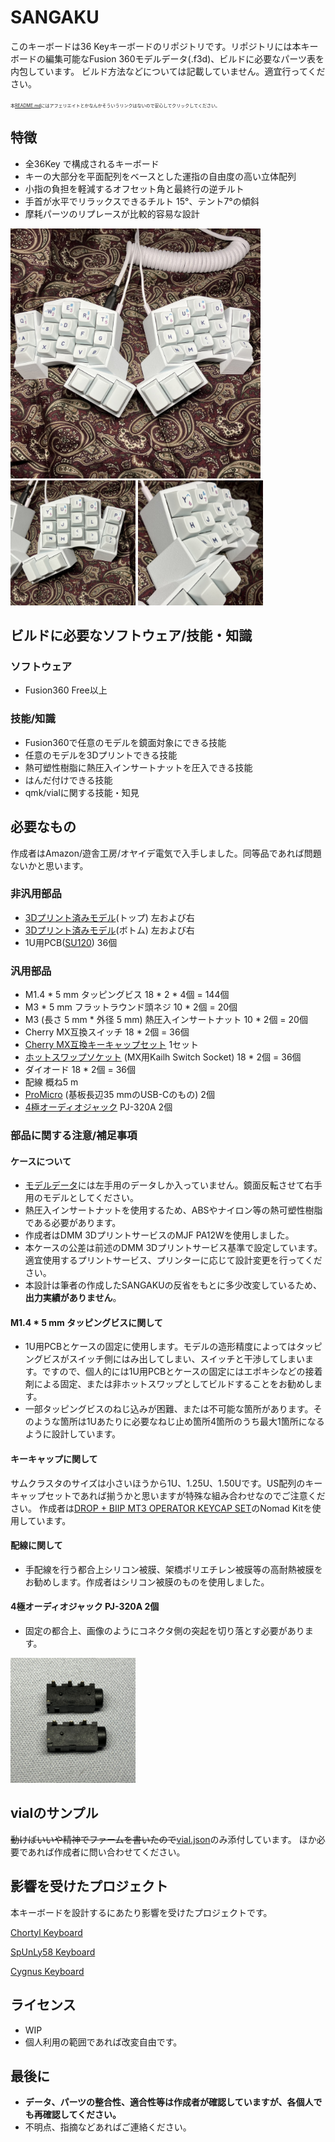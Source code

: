# SANGAKU

このキーボードは36 Keyキーボードのリポジトリです。リポジトリには本キーボードの編集可能なFusion 360モデルデータ(.f3d)、ビルドに必要なパーツ表を内包しています。
ビルド方法などについては記載していません。適宜行ってください。

<span style="font-size: 50%">本[README.md](README.md)にはアフェリエイトとかなんかそういうリンクはないので安心してクリックしてください。</span>

## 特徴

- 全36Key で構成されるキーボード
- キーの大部分を平面配列をベースとした運指の自由度の高い立体配列
- 小指の負担を軽減するオフセット角と最終行の逆チルト
- 手首が水平でリラックスできるチルト 15°、テント7°の傾斜
- 摩耗パーツのリプレースが比較的容易な設計

<td><img src="sangaku_1.jpg" width="400" alihgn="center"></td>

<td><img src="sangaku_2.jpg" width="200"></td>
<td><img src="sangaku_3.jpg" width="200"></td>

## ビルドに必要なソフトウェア/技能・知識

### ソフトウェア
- Fusion360 Free以上

### 技能/知識
- Fusion360で任意のモデルを鏡面対象にできる技能
- 任意のモデルを3Dプリントできる技能
- 熱可塑性樹脂に熱圧入インサートナットを圧入できる技能
- はんだ付けできる技能
- qmk/vialに関する技能・知見

## 必要なもの

作成者はAmazon/遊舎工房/オヤイデ電気で入手しました。同等品であれば問題ないかと思います。

### 非汎用部品

- [3Dプリント済みモデル](sangaku.f3d)(トップ) 左および右
- [3Dプリント済みモデル](sangaku.f3d)(ボトム) 左および右
- 1U用PCB([SU120](https://github.com/e3w2q/su120-keyboard)) 36個

### 汎用部品

- M1.4 * 5 mm タッピングビス 18 * 2 * 4個 = 144個
- M3 * 5 mm フラットラウンド頭ネジ 10 * 2個 = 20個
- M3 (長さ 5 mm * 外径 5 mm) 熱圧入インサートナット 10 * 2個 = 20個
- Cherry MX互換スイッチ 18 * 2個 = 36個
- [Cherry MX互換キーキャップセット](https://drop.com/buy/drop-biip-mt3-operator-keycap-set) 1セット
- [ホットスワップソケット](https://shop.yushakobo.jp/products/a01ps) (MX用Kailh Switch Socket) 18 * 2個 = 36個
- ダイオード 18 * 2個 = 36個
- 配線 概ね5 m
- [ProMicro](https://shop.yushakobo.jp/products/3905) (基板長辺35 mmのUSB-Cのもの) 2個
- [4極オーディオジャック](https://shop.yushakobo.jp/products/a0800tr-01-1) PJ-320A 2個

### 部品に関する注意/補足事項

#### ケースについて

- [モデルデータ](sangaku.f3d)には左手用のデータしか入っていません。鏡面反転させて右手用のモデルとしてください。
- 熱圧入インサートナットを使用するため、ABSやナイロン等の熱可塑性樹脂である必要があります。
- 作成者はDMM 3DプリントサービスのMJF PA12Wを使用しました。
- 本ケースの公差は前述のDMM 3Dプリントサービス基準で設定しています。適宜使用するプリントサービス、プリンターに応じて設計変更を行ってください。
- 本設計は筆者の作成したSANGAKUの反省をもとに多少改変しているため、**出力実績がありません**。

#### M1.4 * 5 mm タッピングビスに関して

- 1U用PCBとケースの固定に使用します。モデルの造形精度によってはタッピングビスがスイッチ側にはみ出してしまい、スイッチと干渉してしまいます。ですので、個人的には1U用PCBとケースの固定にはエポキシなどの接着剤による固定、または非ホットスワップとしてビルドすることをお勧めします。
- 一部タッピングビスのねじ込みが困難、または不可能な箇所があります。そのような箇所は1Uあたりに必要なねじ止め箇所4箇所のうち最大1箇所になるように設計しています。

#### キーキャップに関して

サムクラスタのサイズは小さいほうから1U、1.25U、1.50Uです。US配列のキーキャップセットであれば揃うかと思いますが特殊な組み合わせなのでご注意ください。
作成者は[DROP + BIIP MT3 OPERATOR KEYCAP SET](https://drop.com/buy/drop-biip-mt3-operator-keycap-set)のNomad Kitを使用しています。

#### 配線に関して

- 手配線を行う都合上シリコン被膜、架橋ポリエチレン被膜等の高耐熱被膜をお勧めします。作成者はシリコン被膜のものを使用しました。

#### 4極オーディオジャック PJ-320A 2個

- 固定の都合上、画像のようにコネクタ側の突起を切り落とす必要があります。

<td><img src="pj320a_mod.jpg" width="200"></td>

## vialのサンプル

~~動けばいいや精神でファームを書いたので~~[vial.json](vial.json)のみ添付しています。
ほか必要であれば作成者に問い合わせてください。

## 影響を受けたプロジェクト

本キーボードを設計するにあたり影響を受けたプロジェクトです。

[Chortyl Keyboard](github.com/jdart/chortyl)

[SpUnLy58 Keyboard](github.com/Giraffasax/SpUnLy58)

[Cygnus Keyboard](github.com/juhakaup/keyboards/tree/main/Cygnus)


## ライセンス

- WIP
- 個人利用の範囲であれば改変自由です。

## 最後に

- **データ、パーツの整合性、適合性等は作成者が確認していますが、各個人でも再確認してください。**
- 不明点、指摘などあればご連絡ください。
